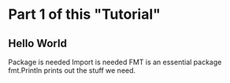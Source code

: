 # Part 1 of this "Tutorial"

## Hello World
Package is needed
Import is needed
FMT is an essential package 
fmt.Println prints out the stuff we need.
